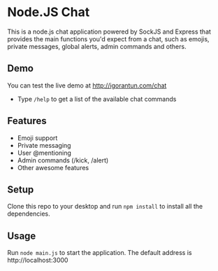 Node.JS Chat
============
This is a node.js chat application powered by SockJS and Express that provides the main functions you'd expect from a chat, such as emojis, private messages, global alerts, admin commands and others.

## Demo
You can test the live demo at http://igorantun.com/chat
- Type `/help` to get a list of the available chat commands

## Features
- Emoji support
- Private messaging
- User @mentioning
- Admin commands (/kick, /alert)
- Other awesome features

## Setup
Clone this repo to your desktop and run `npm install` to install all the dependencies.

## Usage
Run `node main.js` to start the application. The default address is http://localhost:3000
